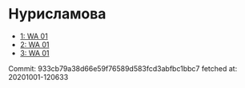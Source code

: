 # Нурисламова
- [1: WA 01](1.md)
- [2: WA 01](2.md)
- [3: WA 01](3.md)

Commit: 933cb79a38d66e59f76589d583fcd3abfbc1bbc7
 fetched at: 20201001-120633
